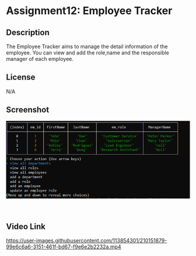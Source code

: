 # Assignment12: Employee Tracker

## Description
The Employee Tracker aims to manage the detail information of the employee. You can view and add the role,name and the responsible manager of each employee.
<br/>

## License
N/A
<br/>

## Screenshot
![Assignment12 Screenshot](Cap_Assi12.PNG)

<br/>

## Video Link


https://user-images.githubusercontent.com/113854301/210151879-99e6c6a6-3151-461f-bd67-f9e6e2b2232a.mp4

